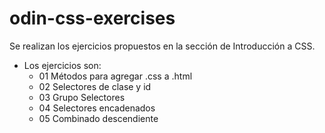 # odin-css-exercises
Se realizan los ejercicios propuestos en la sección de Introducción a CSS. 

* Los ejercicios son:
    * 01 Métodos para agregar .css a .html
    * 02 Selectores de clase y id
    * 03 Grupo Selectores
    * 04 Selectores encadenados
    * 05 Combinado descendiente